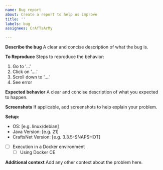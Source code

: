```yaml
---
name: Bug report
about: Create a report to help us improve
title: ''
labels: bug
assignees: CrAfTsArMy

---
```


**Describe the bug**
A clear and concise description of what the bug is.

**To Reproduce**
Steps to reproduce the behavior:
1. Go to '...'
2. Click on '....'
3. Scroll down to '....'
4. See error

**Expected behavior**
A clear and concise description of what you expected to happen.

**Screenshots**
If applicable, add screenshots to help explain your problem.

**Setup:**
 - OS: [e.g. linux/debian]
 - Java Version: [e.g. 21]
 - CraftsNet Version: [e.g. 3.3.5-SNAPSHOT]
 - [ ] Execution in a Docker environment
   - [ ] Using Docker CE

**Additional context**
Add any other context about the problem here.
